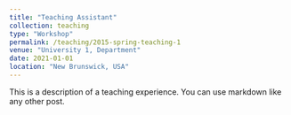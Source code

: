 ```yaml
---
title: "Teaching Assistant"
collection: teaching
type: "Workshop"
permalink: /teaching/2015-spring-teaching-1
venue: "University 1, Department"
date: 2021-01-01
location: "New Brunswick, USA"
---
```


This is a description of a teaching experience. You can use markdown like any other post.


